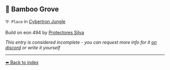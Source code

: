 ## 🎋 Bamboo Grove

`🪧 Place` in [Cybertron Jungle](../refs/cybertron_jungle.md)

Build on eon 494 by [Protectores Silva](../refs/protectores_silva.md)

_This entry is considered incomplete - you can request more info for it [on discord](<https://discord.com/channels/562910943848169472/1173922660489633802>) or write it yourself_


----------
[⬅️ Back to index](/#9640_s)